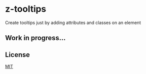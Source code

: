# z-tooltips

Create tooltips just by adding attributes and classes on an element

## Work in progress...

## License
[MIT](http://benavern.github.io/MIT#name=Benjamin%20Caradeuc&link=http://caradeuc.info)
